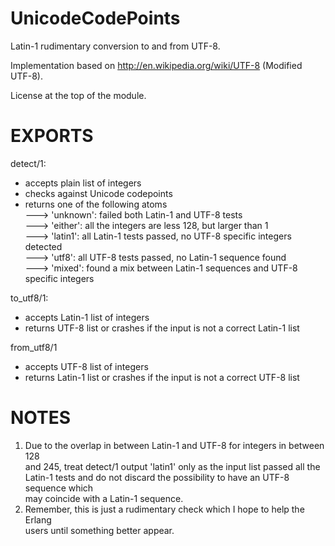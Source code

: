 UnicodeCodePoints
=================

Latin-1 rudimentary conversion to and from UTF-8.

Implementation based on http://en.wikipedia.org/wiki/UTF-8 (Modified UTF-8).

License at the top of the module.

EXPORTS
=======

detect/1:

- accepts plain list of integers<br/>
- checks against Unicode codepoints<br/>
- returns one of the following atoms<br/>
---> 'unknown': failed both Latin-1 and UTF-8 tests<br/>
---> 'either': all the integers are less 128, but larger than 1<br/>
---> 'latin1': all Latin-1 tests passed, no UTF-8 specific integers detected<br/>
---> 'utf8': all UTF-8 tests passed, no Latin-1 sequence found<br/>
---> 'mixed': found a mix between Latin-1 sequences and UTF-8 specific integers

to_utf8/1:

- accepts Latin-1 list of integers<br/>
- returns UTF-8 list or crashes if the input is not a correct Latin-1 list

from_utf8/1

- accepts UTF-8 list of integers<br/>
- returns Latin-1 list or crashes if the input is not a correct UTF-8 list

NOTES
=====

1. Due to the overlap in between Latin-1 and UTF-8 for integers in between 128<br/>
and 245, treat detect/1 output 'latin1' only as the input list passed all the <br/>
Latin-1 tests and do not discard the possibility to have an UTF-8 sequence which<br/>
may coincide with a Latin-1 sequence.<br/>
2. Remember, this is just a rudimentary check which I hope to help the Erlang<br/>
users until something better appear.

